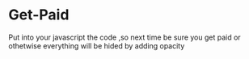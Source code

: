 # Get-Paid
Put into your javascript the code ,so next time be sure you get paid or othetwise everything will be hided by adding opacity
